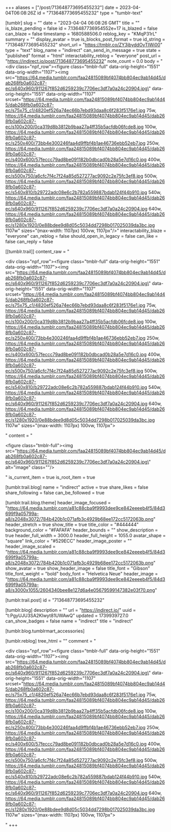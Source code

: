 +++
aliases = ["/post/713648773695455232"]
date = 2023-04-04T06:08:26Z
id = "713648773695455232"
type = "tumblr-text"

[tumblr]
slug = ""
date = "2023-04-04 06:08:26 GMT"
title = ""
is_blaze_pending = false
id = 7.136487736954552e+17
is_blazed = false
can_blaze = false
timestamp = 1680588506.0
reblog_key = "KMqP31rL"
summary = ""
display_avatar = true
is_blocks_post_format = true
id_string = "713648773695455232"
short_url = "https://tmblr.co/ZY3jbyddOyTIWi00"
type = "text"
blog_name = "indirect"
can_send_in_message = true
state = "published"
format = "html"
interactability_reblog = "everyone"
post_url = "https://indirect.io/post/713648773695455232"
note_count = 0.0
body = "<div class=\"npf_row\"><figure class=\"tmblr-full\" data-orig-height=\"1551\" data-orig-width=\"1107\"><img src=\"https://64.media.tumblr.com/faa24815089bf4074bb804ec9ab14d45/dab268fb0a602c87-ec/s640x960/911267f852d6259239c7706ec3df7a0a24c20904.jpg\" data-orig-height=\"1551\" data-orig-width=\"1107\" srcset=\"https://64.media.tumblr.com/faa24815089bf4074bb804ec9ab14d45/dab268fb0a602c87-ec/s75x75_c1/4820ef526a74ec66b7ebd93daa8c6f283f5176e1.jpg 75w, https://64.media.tumblr.com/faa24815089bf4074bb804ec9ab14d45/dab268fb0a602c87-ec/s100x200/0ca319d8b3812b9baa27a4ff35b5acfdb06fcde8.jpg 100w, https://64.media.tumblr.com/faa24815089bf4074bb804ec9ab14d45/dab268fb0a602c87-ec/s250x400/73bb4e300246faa4d9ffbf4b1ae46736ebb52eb7.jpg 250w, https://64.media.tumblr.com/faa24815089bf4074bb804ec9ab14d45/dab268fb0a602c87-ec/s400x600/57feccc79ad8be091182b0dbcad0b28a5e7d16c0.jpg 400w, https://64.media.tumblr.com/faa24815089bf4074bb804ec9ab14d45/dab268fb0a602c87-ec/s500x750/a6cfc7f4c7f24a85d527277ac9092c2e75fc3ef8.jpg 500w, https://64.media.tumblr.com/faa24815089bf4074bb804ec9ab14d45/dab268fb0a602c87-ec/s540x810/b29722adc08e6c2b782a559887bdab124f44b910.jpg 540w, https://64.media.tumblr.com/faa24815089bf4074bb804ec9ab14d45/dab268fb0a602c87-ec/s640x960/911267f852d6259239c7706ec3df7a0a24c20904.jpg 640w, https://64.media.tumblr.com/faa24815089bf4074bb804ec9ab14d45/dab268fb0a602c87-ec/s1280x1920/0e88bdee9d8d05c5034dd7298b017025039da3bc.jpg 1107w\" sizes=\"(max-width: 1107px) 100vw, 1107px\"/></figure></div>"
interactability_blaze = "everyone"
can_reblog = false
should_open_in_legacy = false
can_like = false
can_reply = false

[[tumblr.trail]]
content_raw = "<p><div class=\"npf_row\"><figure class=\"tmblr-full\" data-orig-height=\"1551\" data-orig-width=\"1107\"><img src=\"https://64.media.tumblr.com/faa24815089bf4074bb804ec9ab14d45/dab268fb0a602c87-ec/s640x960/911267f852d6259239c7706ec3df7a0a24c20904.jpg\" data-orig-height=\"1551\" data-orig-width=\"1107\" srcset=\"https://64.media.tumblr.com/faa24815089bf4074bb804ec9ab14d45/dab268fb0a602c87-ec/s75x75_c1/4820ef526a74ec66b7ebd93daa8c6f283f5176e1.jpg 75w, https://64.media.tumblr.com/faa24815089bf4074bb804ec9ab14d45/dab268fb0a602c87-ec/s100x200/0ca319d8b3812b9baa27a4ff35b5acfdb06fcde8.jpg 100w, https://64.media.tumblr.com/faa24815089bf4074bb804ec9ab14d45/dab268fb0a602c87-ec/s250x400/73bb4e300246faa4d9ffbf4b1ae46736ebb52eb7.jpg 250w, https://64.media.tumblr.com/faa24815089bf4074bb804ec9ab14d45/dab268fb0a602c87-ec/s400x600/57feccc79ad8be091182b0dbcad0b28a5e7d16c0.jpg 400w, https://64.media.tumblr.com/faa24815089bf4074bb804ec9ab14d45/dab268fb0a602c87-ec/s500x750/a6cfc7f4c7f24a85d527277ac9092c2e75fc3ef8.jpg 500w, https://64.media.tumblr.com/faa24815089bf4074bb804ec9ab14d45/dab268fb0a602c87-ec/s540x810/b29722adc08e6c2b782a559887bdab124f44b910.jpg 540w, https://64.media.tumblr.com/faa24815089bf4074bb804ec9ab14d45/dab268fb0a602c87-ec/s640x960/911267f852d6259239c7706ec3df7a0a24c20904.jpg 640w, https://64.media.tumblr.com/faa24815089bf4074bb804ec9ab14d45/dab268fb0a602c87-ec/s1280x1920/0e88bdee9d8d05c5034dd7298b017025039da3bc.jpg 1107w\" sizes=\"(max-width: 1107px) 100vw, 1107px\"></figure></div></p>"
content = "<p><figure class=\"tmblr-full\"><img src=\"https://64.media.tumblr.com/faa24815089bf4074bb804ec9ab14d45/dab268fb0a602c87-ec/s640x960/911267f852d6259239c7706ec3df7a0a24c20904.jpg\" alt=\"image\" class=\"\"/></figure></p>"
is_current_item = true
is_root_item = true

[tumblr.trail.blog]
name = "indirect"
active = true
share_likes = false
share_following = false
can_be_followed = true

[tumblr.trail.blog.theme]
header_image_focused = "https://64.media.tumblr.com/a81c88cba9f9993dee9ce842eeeeb4f5/84d3699f9a05799a-a8/s2048x3072/784b420b1c071afb3c4929b68ee172cc5172063b.png"
header_stretch = true
show_title = true
title_color = "#444444"
background_color = "#FAFAFA"
header_bounds = ""
show_description = true
header_full_width = 3000.0
header_full_height = 1055.0
avatar_shape = "square"
link_color = "#529ECC"
header_image_poster = ""
header_image_scaled = "https://64.media.tumblr.com/a81c88cba9f9993dee9ce842eeeeb4f5/84d3699f9a05799a-a8/s2048x3072/784b420b1c071afb3c4929b68ee172cc5172063b.png"
show_avatar = true
show_header_image = false
title_font = "Gibson"
title_font_weight = "bold"
body_font = "Helvetica Neue"
header_image = "https://64.media.tumblr.com/a81c88cba9f9993dee9ce842eeeeb4f5/84d3699f9a05799a-a8/s3000x1055/2604340bee8e127d6a4e05679599147382e03f70.png"

[tumblr.trail.post]
id = "713648773695455232"

[tumblr.blog]
description = ""
url = "https://indirect.io/"
uuid = "t:PgyUJU3SA2Klwyt81UWAwQ"
updated = 1739939727.0
can_show_badges = false
name = "indirect"
title = "indirect"

[tumblr.blog.tumblrmart_accessories]

[tumblr.reblog]
tree_html = ""
comment = "<p><div class=\"npf_row\"><figure class=\"tmblr-full\" data-orig-height=\"1551\" data-orig-width=\"1107\"><img src=\"https://64.media.tumblr.com/faa24815089bf4074bb804ec9ab14d45/dab268fb0a602c87-ec/s640x960/911267f852d6259239c7706ec3df7a0a24c20904.jpg\" data-orig-height=\"1551\" data-orig-width=\"1107\" srcset=\"https://64.media.tumblr.com/faa24815089bf4074bb804ec9ab14d45/dab268fb0a602c87-ec/s75x75_c1/4820ef526a74ec66b7ebd93daa8c6f283f5176e1.jpg 75w, https://64.media.tumblr.com/faa24815089bf4074bb804ec9ab14d45/dab268fb0a602c87-ec/s100x200/0ca319d8b3812b9baa27a4ff35b5acfdb06fcde8.jpg 100w, https://64.media.tumblr.com/faa24815089bf4074bb804ec9ab14d45/dab268fb0a602c87-ec/s250x400/73bb4e300246faa4d9ffbf4b1ae46736ebb52eb7.jpg 250w, https://64.media.tumblr.com/faa24815089bf4074bb804ec9ab14d45/dab268fb0a602c87-ec/s400x600/57feccc79ad8be091182b0dbcad0b28a5e7d16c0.jpg 400w, https://64.media.tumblr.com/faa24815089bf4074bb804ec9ab14d45/dab268fb0a602c87-ec/s500x750/a6cfc7f4c7f24a85d527277ac9092c2e75fc3ef8.jpg 500w, https://64.media.tumblr.com/faa24815089bf4074bb804ec9ab14d45/dab268fb0a602c87-ec/s540x810/b29722adc08e6c2b782a559887bdab124f44b910.jpg 540w, https://64.media.tumblr.com/faa24815089bf4074bb804ec9ab14d45/dab268fb0a602c87-ec/s640x960/911267f852d6259239c7706ec3df7a0a24c20904.jpg 640w, https://64.media.tumblr.com/faa24815089bf4074bb804ec9ab14d45/dab268fb0a602c87-ec/s1280x1920/0e88bdee9d8d05c5034dd7298b017025039da3bc.jpg 1107w\" sizes=\"(max-width: 1107px) 100vw, 1107px\"></figure></div></p>"
+++
